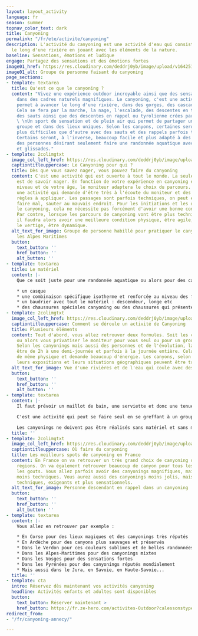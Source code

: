 ```yaml
---
layout: layout_activity
language: fr
season: summer
topnav_color_text: dark
title: Canyoning
permalink: "/fr/ete/activite/canyoning"
description: L'activité du canyoning est une activité d'eau qui consiste à avancer
  le long d'une rivière en jouant avec les éléments de la nature.
baseline: Sensations, émotions et ludique
engage: Partagez des sensations et des émotions fortes
image01_href: https://res.cloudinary.com/deddrj0yb/image/upload/v1642512714/website/summer/harry-dona-9hHTZeKKK8Q-unsplash_ejimkd.jpg
image01_alt: Groupe de personne faisant du canyoning
page_sections:
- template: textarea
  title: Qu'est ce que le canyoning ?
  content: "Vivez une expérience outdoor incroyable ainsi que des sensations fortes
    dans des cadres naturels magnifiques. Le canyoning, c'est une activité d'eau qui
    permet à avancer le long d'une rivière, dans des gorges, des cascades, un torrent.
    Cela se fera par la marche, la nage, l'escalade, des descentes en toboggans naturels,
    des sauts ainsi que des descentes en rappel ou tyrolienne crées par le moniteur.
    \ \nUn sport de sensation et de plein air qui permet de partager un moment en
    groupe et dans des lieux uniques. Selon les canyons, certaines seront beaucoup
    plus difficiles que d'autre avec des sauts et des rappels parfois très hauts.
    Certains seront, à l'inverse, beaucoup facile et plus adapté à des enfants ou
    des personnes désirant seulement faire une randonnée aquatique avec quelques sauts
    et glissades."
- template: 2colimgtxt
  image_col_left_href: https://res.cloudinary.com/deddrj0yb/image/upload/v1638883620/website/summer/Canyoning-activite-famille_ov6myx.jpg
  captiontitleuppercase: Le Canyoning pour qui ?
  title: Dès que vous savez nager, vous pouvez faire du canyoning
  content: C'est une activité qui est ouverte à tout le monde. La seule condition
    est de savoir nager. En fonction de votre expérience en canyoning et de votre
    niveau et de votre âge, le moniteur adaptera le choix du parcours. Mais c'est
    une activité qui demande d'être très à l'écoute du moniteur et des différentes
    règles à appliquer. Les passages sont parfois techniques, on peut également se
    faire mal, sauter au mauvais endroit. Pour les initiations et les débuts dans
    le canyoning, cela ne nécessite pas forcément d'avoir une bonne condition physique.
    Par contre, lorsque les parcours de canyoning vont être plus techniques et engagés,
    il faudra alors avoir une meilleure condition physique, être agile, ne pas avoir
    le vertige, être dynamique.
  alt_text_for_image: Groupe de personne habillé pour pratiquer le canyoning dans
    les Alpes Maritimes
  button:
    text_button: ''
    href_button: ''
    alt_button: ''
- template: textarea
  title: Le matériel
  content: |-
    Que ce soit juste pour une randonnée aquatique ou alors pour des canyonings plus techniques, le matériel de canyoning est plutôt spécifique. Généralement le moniteur met à disposition la plupart du matériel. Vous allez donc retrouver :

    * un casque
    * une combinaison spécifique isotherme et renforcée au niveau des fesses et des genoux ainsi que sur les coudes
    * un baudrier avec tout le matériel : descendeur, longe etc
    * des chaussures spéciales canyoning ou des chaussures qui présentent des crampons (types chaussures de trail)
- template: 2colimgtxt
  image_col_left_href: https://res.cloudinary.com/deddrj0yb/image/upload/v1642516880/website/summer/pexels-julia-volk-6152738_q30qqg.jpg
  captiontitleuppercase: Comment se déroule un activité de Canyoning
  title: Plusieurs éléments
  content: Tout d'abord, vous allez retrouver deux formules. Soit les cours collectifs
    ou alors vous privatiser le moniteur pour vous seul ou pour un groupe de personne.
    Selon les canyonings mais aussi des personnes et de l'évolution, la durée peut
    être de 2h à une demi-journée et parfois à la journée entière. Cela reste tout
    de même physique et demande beaucoup d'énergie. Les canyons, selon leurs sources,
    leurs expositions et leurs situations géographiques peuvent être très froids.
  alt_text_for_image: Vue d'une rivières et de l'eau qui coule avec des trous d'eau
  button:
    text_button: ''
    href_button: ''
    alt_button: ''
- template: textarea
  content: |-
    Il faut prévoir un maillot de bain, une serviette et donc une tenue de rechange. Mais aussi, une bouteille d'eau qui peut être amener par le moniteur ainsi qu'une barre énergétique.

    C'est une activité qui peut se faire seul en se greffant à un groupe, ou avec des amis, mais également avec ses enfants. Ce qui permet de vivre une expérience riche en émotion en profitant de s'amuser et jouer.

    Les canyonings ne doivent pas être réalisés sans matériel et sans moniteur. Si vous tentez de réaliser le canyoning sans connaitre les règles et surtout le lieu, cela peut s'avérer très dangereux où l'accès aux sauveteurs n'est pas toujours simple. Le canyoning est par ailleurs un lieu naturel qui bouge et se transforme chaque année et en fonction des conditions météorologiques.
  title: ''
- template: 2colimgtxt
  image_col_left_href: https://res.cloudinary.com/deddrj0yb/image/upload/v1643730311/website/Canyoning%2006/IMG_6342_nrdlmr.jpg
  captiontitleuppercase: Où faire du canyoning
  title: Les meilleurs spots de canyoning en France
  content: En France on va retrouver un très grand choix de canyoning dans de différentes
    régions. On va également retrouver beaucoup de canyon pour tous les niveaux, tous
    les gouts. Vous allez parfois avoir des canyonings magnifiques, mais qui seront
    moins techniques. Vous aurez aussi des canyonings moins jolis, mais qui seront
    techniques, exigeants et plus sensationnels.
  alt_text_for_image: Personne descendant en rappel dans un canyoning
  button:
    text_button: ''
    href_button: ''
    alt_button: ''
- template: textarea
  content: |-
    Vous allez en retrouver par exemple :

    * En Corse pour des lieux magiques et des canyonings très réputés
    * En Ardèche pour des canyons plus sauvages et préservés
    * Dans le Verdon pour ces couleurs sublimes et de belles randonnées aquatiques
    * Dans les Alpes-Maritimes pour des canyonings mixtes
    * Dans les Vosges pour des sensations fortes
    * Dans les Pyrénées pour des canyonings réputés mondialement
    * Mais aussi dans le Jura, en Savoie, en Haute-Savoie...
  title: ''
- template: cta
  intro: Réservez dès maintenant vos activités canyoning
  headline: Activités enfants et adultes sont disponibles
  button:
    text_button: Réserver maintenant >
    href_button: https://fr.ze-hero.com/activites-Outdoor?calessonstype=all&catypegenderlistsummer=all&calessonsactivitytype=Canyoning&start-date=
redirect_from:
- "/fr/canyoning-annecy/"

---
```

